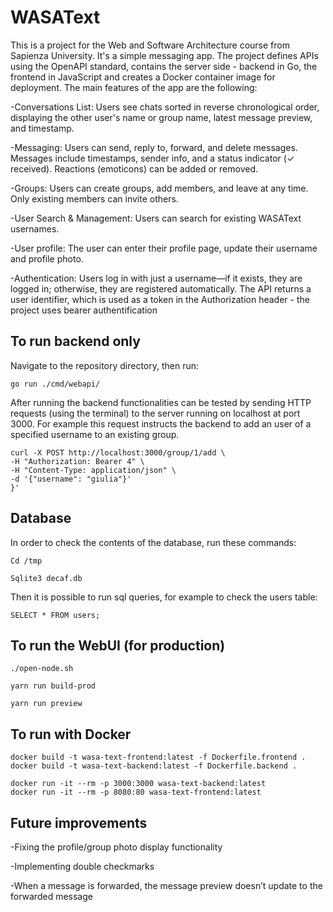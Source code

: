 # WASAText
This is a project for the Web and Software Architecture course from Sapienza University. It's a simple messaging app. The project defines APIs using the OpenAPI standard, contains the server side - backend in Go, the frontend in JavaScript and creates a Docker container image for deployment.
The main features of the app are the following:

-Conversations List: Users see chats sorted in reverse chronological order, displaying the other user's name or group name, latest message preview, and timestamp.

-Messaging: Users can send, reply to, forward, and delete messages. Messages include timestamps, sender info, and a status indicator (✓ received). Reactions (emoticons) can be added or removed.

-Groups: Users can create groups, add members, and leave at any time. Only existing members can invite others.

-User Search & Management: Users can search for existing WASAText usernames.

-User profile: The user can enter their profile page, update their username and profile photo.

-Authentication: Users log in with just a username—if it exists, they are logged in; otherwise, they are registered automatically. The API returns a user identifier, which is used as a token in the Authorization header - the project uses bearer authentification

## To run backend only

Navigate to the repository directory, then run:
```shell
go run ./cmd/webapi/
```
After running the backend functionalities can be tested by sending HTTP requests (using the terminal) to the server running on localhost at port 3000. For example this request instructs the backend to add an user of a specified username to an existing group.

```shell
curl -X POST http://localhost:3000/group/1/add \
-H "Authorization: Bearer 4" \
-H "Content-Type: application/json" \
-d '{"username": "giulia"}'
}'
```
## Database
In order to check the contents of the database, run these commands:
```shell
Cd /tmp
```
```shell
Sqlite3 decaf.db 
```
Then it is possible to run sql queries, for example to check the users table:
```shell
SELECT * FROM users;
```

## To run the WebUI (for production)

```shell
./open-node.sh

yarn run build-prod

yarn run preview
```

## To run with Docker

```shell
docker build -t wasa-text-frontend:latest -f Dockerfile.frontend .
docker build -t wasa-text-backend:latest -f Dockerfile.backend .
```
```shell
docker run -it --rm -p 3000:3000 wasa-text-backend:latest 
docker run -it --rm -p 8080:80 wasa-text-frontend:latest
```

## Future improvements

-Fixing the profile/group photo display functionality

-Implementing double checkmarks

-When a message is forwarded, the message preview doesn’t update to the forwarded message
